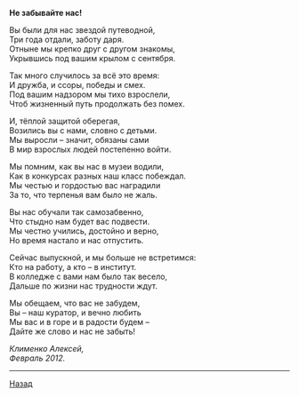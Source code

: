 ﻿**Не забывайте нас!**  

Вы были для нас звездой путеводной,  
Три года отдали, заботу даря.  
Отныне мы крепко друг с другом знакомы,  
Укрывшись под вашим крылом с сентября.  

Так много случилось за всё это время:  
И дружба, и ссоры, победы и смех.  
Под вашим надзором мы тихо взрослели,  
Чтоб жизненный путь продолжать без помех.  

И, тёплой защитой оберегая,  
Возились вы с нами, словно с детьми.  
Мы выросли – значит, обязаны сами  
В мир взрослых людей постепенно войти.  

Мы помним, как вы нас в музеи водили,  
Как в конкурсах разных наш класс побеждал.  
Мы честью и гордостью вас наградили  
За то, что терпенья вам было не жаль.  

Вы нас обучали так самозабвенно,  
Что стыдно нам будет вас подвести.  
Мы честно учились, достойно и верно,  
Но время настало и нас отпустить.  

Сейчас выпускной, и мы больше не встретимся:  
Кто на работу, а кто – в институт.  
В колледже с вами нам было так весело,  
Дальше по жизни нас трудности ждут.  

Мы обещаем, что вас не забудем,  
Вы – наш куратор, и вечно любить  
Мы вас и в горе и в радости будем –  
Дайте же слово и нас не забыть!  

_Клименко Алексей,_  
_Февраль 2012._  

---

[Назад](./)
